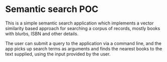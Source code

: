 # Semantic search POC

This is a simple semantic search application which implements a vector similarity based approach for searching a corpus of records, mostly books with blurbs, ISBN and other details.

The user can submit a query to the application via a command line, and the app picks up search terms as arguments and finds the nearest books to the text supplied, using the input provided by the user.


